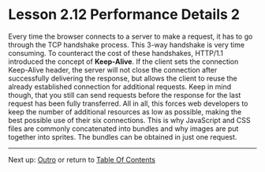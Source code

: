 # Lesson 2.12 Performance Details 2

Every time the browser connects to a server to make a request, it has to go through the TCP handshake process. This 3-way handshake is very time consuming. To counteract the cost of these handshakes, HTTP/1.1 introduced the concept of **Keep-Alive**. If the client sets the connection Keep-Alive header, the server will not close the connection after successfully delivering the response, but allows the client to reuse the already established connection for additional requests. Keep in mind though, that you still can send requests before the response for the last request has been fully transferred. All in all, this forces web developers to keep the number of additional resources as low as possible, making the best possible use of their six connections. This is why JavaScript and CSS files are commonly concatenated into bundles and why images are put together into sprites. The bundles can be obtained in just one request. 

- - -
Next up: [Outro](ND024_Part4_Lesson02_13.md) or return to [Table Of Contents](./ND024_TableOfContents.md)

